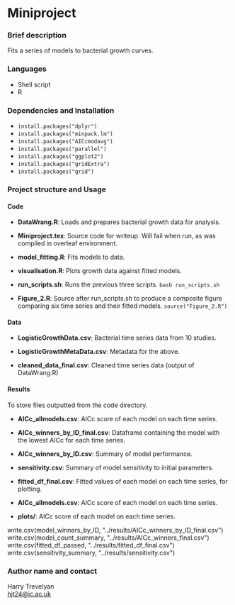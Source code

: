 # Miniproject

### Brief description
Fits a series of models to bacterial growth curves.

### Languages
- Shell script
- R

### Dependencies and Installation
- `install.packages("dplyr")`
- `install.packages("minpack.lm")`
- `install.packages("AICcmodavg")`
- `install.packages("parallel")`
- `install.packages("ggplot2")`
- `install.packages("gridExtra")`
- `install.packages("grid")`

### Project structure and Usage
#### Code
- **DataWrang.R**: Loads and prepares bacterial growth data for analysis.

- **Miniproject.tex**: Source code for writeup. Will fail when run, as was compiled in overleaf environment. 

- **model_fitting.R**: Fits models to data.

- **visualisation.R**: Plots growth data against fitted models.

- **run_scripts.sh**: Runs the previous three scripts.
`bash run_scripts.sh`

- **Figure_2.R**: Source after run_scripts.sh to produce a composite figure comparing six time series and their fitted models.
`source("Figure_2.R")`

#### Data
- **LogisticGrowthData.csv**: Bacterial time series data from 10 studies.

- **LogisticGrowthMetaData.csv**: Metadata for the above.

- **cleaned_data_final.csv**: Cleaned time series data (output of DataWrang.R)

#### Results
To store files outputted from the code directory.

- **AICc_allmodels.csv**: AICc score of each model on each time series.

- **AICc_winners_by_ID_final.csv**: Dataframe containing the model with the lowest AICc for each time series.

- **AICc_winners_by_ID.csv**: Summary of model performance.

- **sensitivity.csv**: Summary of model sensitivity to initial parameters.

- **fitted_df_final.csv**: Fitted values of each model on each time series, for plotting.

- **AICc_allmodels.csv**: AICc score of each model on each time series.

- **plots/**: AICc score of each model on each time series.


write.csv(model_winners_by_ID, "../results/AICc_winners_by_ID_final.csv")
write.csv(model_count_summary, "../results/AICc_winners_final.csv")
write.csv(fitted_df_passed, "../results/fitted_df_final.csv")
write.csv(sensitivity_summary, "../results/sensitivity.csv")


### Author name and contact
Harry Trevelyan  
hjt24@ic.ac.uk
